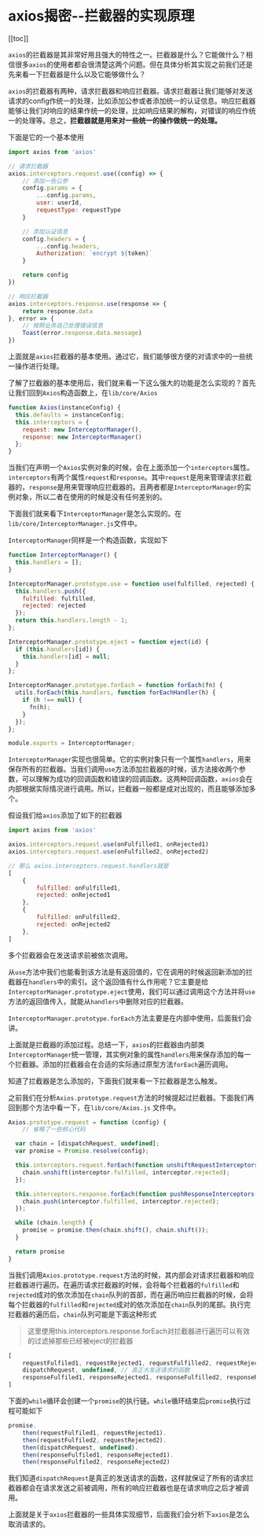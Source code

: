 # axios揭密--拦截器的实现原理

[[toc]]

`axios`的拦截器是其非常好用且强大的特性之一。拦截器是什么？它能做什么？相信很多`axios`的使用者都会很清楚这两个问题。但在具体分析其实现之前我们还是先来看一下拦截器是什么以及它能够做什么？

`axios`的拦截器有两种，请求拦截器和响应拦截器。请求拦截器让我们能够对发送请求的config作统一的处理，比如添加公参或者添加统一的认证信息。响应拦截器能够让我们对响应的结果作统一的处理，比如响应结果的解构，对错误的响应作统一的处理等。总之，**拦截器就是用来对一些统一的操作做统一的处理。**

下面是它的一个基本使用

```js
import axios from 'axios'

// 请求拦截器
axios.interceptors.request.use((config) => {
    // 添加一些公参
    config.params = {
        ...config.params,
        user: userId,
        requestType: requestType
    }

    // 添加认证信息
    config.headers = {
        ...config.headers,
        Authorization: `encrypt ${token}`
    }

    return config
})

// 响应拦截器
axios.interceptors.response.use(response => {
    return response.data
}, error => {
    // 按照业务自己处理错误信息
    Toast(error.response.data.message)
})
```

上面就是`axios`拦截器的基本使用。通过它，我们能够很方便的对请求中的一些统一操作进行处理。

了解了拦截器的基本使用后，我们就来看一下这么强大的功能是怎么实现的？首先让我们回到`Axios`构造函数上，在`lib/core/Axios`

```js
function Axios(instanceConfig) {
  this.defaults = instanceConfig;
  this.interceptors = {
    request: new InterceptorManager(),
    response: new InterceptorManager()
  };
}
```

当我们在声明一个`Axios`实例对象的时候，会在上面添加一个`interceptors`属性。`interceptors`有两个属性`request`和`response`。其中`request`是用来管理请求拦截器的，`response`是用来管理响应拦截器的。且两者都是`InterceptorManager`的实例对象，所以二者在使用的时候是没有任何差别的。

下面我们就来看下`InterceptorManager`是怎么实现的。在`lib/core/InterceptorManager.js`文件中。

`InterceptorManager`同样是一个构造函数，实现如下

```js
function InterceptorManager() {
  this.handlers = [];
}

InterceptorManager.prototype.use = function use(fulfilled, rejected) {
  this.handlers.push({
    fulfilled: fulfilled,
    rejected: rejected
  });
  return this.handlers.length - 1;
};

InterceptorManager.prototype.eject = function eject(id) {
  if (this.handlers[id]) {
    this.handlers[id] = null;
  }
};

InterceptorManager.prototype.forEach = function forEach(fn) {
  utils.forEach(this.handlers, function forEachHandler(h) {
    if (h !== null) {
      fn(h);
    }
  });
};

module.exports = InterceptorManager;
```

`InterceptorManager`实现也很简单。它的实例对象只有一个属性`handlers`，用来保存所有的拦截器。当我们调用`use`方法添加拦截器的时候，该方法接收两个参数，可以理解为成功的回调函数和错误的回调函数。这两种回调函数，`axios`会在内部根据实际情况进行调用。所以，拦截器一般都是成对出现的，而且能够添加多个。

假设我们给`axios`添加了如下的拦截器

```js
import axios from 'axios'

axios.interceptors.request.use(onFulfilled1, onRejected1)
axios.interceptors.request.use(onFulfilled2, onRejected2)

// 那么 axios.interceptors.request.handlers就是
[
    {
        fulfilled: onFulfilled1,
        rejected: onRejected1
    },
    {
        fulfilled: onFulfilled2,
        rejected: onRejected2
    },
]
```

多个拦截器会在发送请求前被依次调用。

从`use`方法中我们也能看到该方法是有返回值的，它在调用的时候返回新添加的拦截器在`handlers`中的索引。这个返回值有什么作用呢？它主要是给`InterceptorManager.prototype.eject`使用，我们可以通过调用这个方法并将`use`方法的返回值传入，就能从`handlers`中删除对应的拦截器。

`InterceptorManager.prototype.forEach`方法主要是在内部中使用，后面我们会讲。

上面就是拦截器的添加过程。总结一下，`axios`的拦截器由内部类`InterceptorManager`统一管理，其实例对象的属性`handlers`用来保存添加的每一个拦截器。添加的拦截器会在合适的实际通过原型方法`forEach`遍历调用。

知道了拦截器是怎么添加的，下面我们就来看一下拦截器是怎么触发。

之前我们在分析`Axios.prototype.request`方法的时候提起过拦截器。下面我们再回到那个方法中看一下，在`lib/core/Axios.js` 文件中。

```js
Axios.prototype.request = function (config) {
    // 省略了一些核心代码

  var chain = [dispatchRequest, undefined];
  var promise = Promise.resolve(config);

  this.interceptors.request.forEach(function unshiftRequestInterceptors(interceptor) {
    chain.unshift(interceptor.fulfilled, interceptor.rejected);
  });

  this.interceptors.response.forEach(function pushResponseInterceptors(interceptor) {
    chain.push(interceptor.fulfilled, interceptor.rejected);
  });

  while (chain.length) {
    promise = promise.then(chain.shift(), chain.shift());
  }

  return promise
}
```

当我们调用`Axios.prototype.request`方法的时候，其内部会对请求拦截器和响应拦截器进行遍历。在遍历请求拦截器的时候，会将每个拦截器的`fulfilled`和`rejected`成对的依次添加在`chain`队列的首部，而在遍历响应拦截器的时候，会将每个拦截器的`fulfilled`和`rejected`成对的依次添加在`chain`队列的尾部。执行完拦截器的遍历后，`chain`队列可能是下面这种形式

> 这里使用this.interceptors.response.forEach对拦截器进行遍历可以有效的过滤掉那些已经被eject的拦截器

```js
[
    requestFulfiled1, requestRejected1, requestFulfilled2, requestRejected2, ... // 请求拦截器
    dispatchRequest, undefined, // 真正大发送请求的函数
    responseFulfiled1, responseRejected1, responseFulfilled2, responseRejected2, ... // 响应拦截器
]
```

下面的`while`循环会创建一个`promise`的执行链。`while`循环结束后`promise`执行过程可能如下

```js
promise.
    then(requestFulfiled1, requestRejected1).
    then(requestFulfiled2, requestRejected2).
    then(dispatchRequest, undefined).
    then(responseFulfiled1, responseRejected1).
    then(responseFulfiled2, responseRejected2)
```

我们知道`dispatchRequest`是真正的发送请求的函数，这样就保证了所有的请求拦截器都会在请求发送之前被调用，所有的响应拦截器也是在请求响应之后才被调用。

上面就是关于`axios`拦截器的一些具体实现细节，后面我们会分析下`axios`是怎么取消请求的。